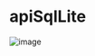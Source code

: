 # apiSqlLite
![image](https://github.com/user-attachments/assets/c257181a-6ec3-4fac-a7c0-1c0096a93703)
